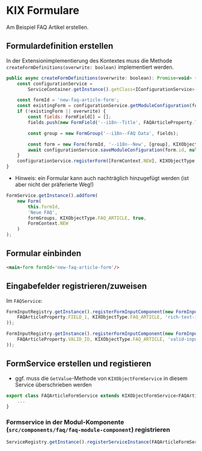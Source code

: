 # KIX Formulare

Am Beispiel FAQ Artikel erstellen.

## Formulardefinition erstellen

In der Extensionimplementierung des Kontextes muss die Methode ` createFormDefinitions(overwrite: boolean)` implementiert werden.

```javascript
public async createFormDefinitions(overwrite: boolean): Promise<void> {
    const configurationService =
        ServiceContainer.getInstance().getClass<IConfigurationService>("IConfigurationService");

    const formId = 'new-faq-article-form';
    const existingForm = configurationService.getModuleConfiguration(formId, null);
    if (!existingForm || overwrite) {
        const fields: FormField[] = [];
        fields.push(new FormField('--i18n--Title', FAQArticleProperty.TITLE, true, '--i18n--Title'));

        const group = new FormGroup('--i18n--FAQ Data', fields);

        const form = new Form(formId, '--i18n--New', [group], KIXObjectType.FAQ_ARTICLE);
        await configurationService.saveModuleConfiguration(form.id, null, form);
    }
    configurationService.registerForm([FormContext.NEW], KIXObjectType.FAQ_ARTICLE, formId);
}
```

- Hinweis: ein Formular kann auch nachträglich hinzugefügt werden (ist aber nicht der präferierte Weg!)

```javascript
FormService.getInstance().addform(
    new Form(
        this.formId,
        'Neue FAQ',
        formGroups, KIXObjectType.FAQ_ARTICLE, true,
        FormContext.NEW
    )
);
```

## Formular einbinden

```html
<main-form formId='new-faq-article-form'/>
```

## Eingabefelder registrieren/zuweisen
Im `FAQService`:

```javascript
FormInputRegistry.getInstance().registerFormInputComponent(new FormInputComponentDefinition(
    FAQArticleProperty.FIELD_1, KIXObjectType.FAQ_ARTICLE, 'rich-text-input', 'Symptom'
));

FormInputRegistry.getInstance().registerFormInputComponent(new FormInputComponentDefinition(
    FAQArticleProperty.VALID_ID, KIXObjectType.FAQ_ARTICLE, 'valid-input', 'validity'
));
```

## FormService erstellen und registieren

- ggf. muss die `GetValue`-Methode von `KIXObjectFormService` in diesem Service überschrieben werden
```javascript
export class FAQArticleFormService extends KIXObjectFormService<FAQArticle> {
    ...
}
```

### Formservice in der Modul-Komponente (`src/components/faq/faq-module-component`) registrieren

```javascript
ServiceRegistry.getInstance().registerServiceInstance(FAQArticleFormService.getInstance());
```